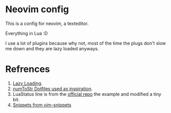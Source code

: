 # Neovim config
This is a config for neovim, a texteditor.

Everything in Lua :D

I use a lot of plugins because why not,
most of the time the plugs don't slow me down and they are lazy loaded anyways.

# Refrences
1. [Lazy Loading](https://github.com/numToStr/dotfiles/blob/master/neovim/.config/nvim/lua/numToStr/plugins.lua).
1. [numToStr Dotfiles used as inspiration](https://github.com/numToStr/dotfiles/blob/master/neovim/.config/nvim/lua/numToStr/plugins.lua).
1. LuaStatus line is from the [official repo](https://github.com/nvim-lualine/lualine.nvim/tree/master/examples) the example and modified a tiny bit.
1. [Snippets from vim-snippets](https://github.com/honza/vim-snippets)
